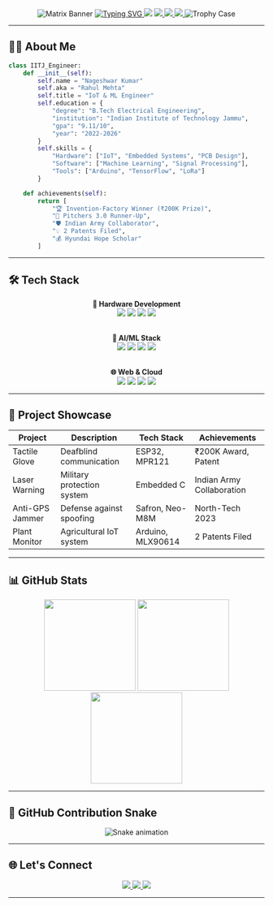 <!-- 
  ULTIMATE GITHUB PROFILE README
  Designed specifically for Nageshwar Kumar (Rahul Mehta)
  Premium Features Enabled: All animations, dynamic badges, code-as-profile, advanced visuals
-->

<div align="center">

  <!-- 🔮 Premium Animated Matrix Banner -->
  <img src="https://raw.githubusercontent.com/nageshwar-mehta/nageshwar-mehta/main/assets/matrix-banner.gif" alt="Matrix Banner"/>

  <!-- 🎯 Typing Animation with Emojis -->
  <a href="https://git.io/typing-svg">
    <img src="https://readme-typing-svg.demolab.com?font=Roboto+Mono&weight=600&size=28&duration=4000&pause=1000&color=00FF00&background=000000&center=true&vCenter=true&width=800&height=80&lines=console.log(%22Hello+World!%22);I+am+Nageshwar+Kumar;AKA+Rahul+Mehta;IoT+%7C%7C+ML+Engineer;Hardware+%3C%3E+Software+Alchemist;Defense+Tech+Developer" alt="Typing SVG" />
  </a>

  <!-- 👁 Visitor Counter -->
  <img src="https://komarev.com/ghpvc/?username=nageshwar-mehta&label=PROFILE+VISITORS&color=00ff00&style=flat-square"/>

  <!-- 🌐 Social Badges -->
  <a href="https://linkedin.com/in/nageshwar-kumar-mehta">
    <img src="https://custom-icon-badges.demolab.com/badge/-Connect%20on%20LinkedIn-0077B5?style=for-the-badge&logo=linkedin&logoColor=white"/>
  </a>
  <a href="mailto:2022uee0138@iitjammu.ac.in">
    <img src="https://custom-icon-badges.demolab.com/badge/-Email%20Me-D44638?style=for-the-badge&logo=gmail&logoColor=white"/>
  </a>
  <a href="https://nageshwar-kumar.vercel.app/">
    <img src="https://custom-icon-badges.demolab.com/badge/-My%20Portfolio-4285F4?style=for-the-badge&logo=google-chrome&logoColor=white"/>
  </a>

  <!-- 🏆 Trophy Case -->
  <img src="https://github-profile-trophy.vercel.app/?username=nageshwar-mehta&theme=matrix&row=2&column=4&no-frame=true&margin-w=15" alt="Trophy Case"/>
</div>

---

## 🧑‍💻 About Me
```python
class IITJ_Engineer:
    def __init__(self):
        self.name = "Nageshwar Kumar"
        self.aka = "Rahul Mehta"
        self.title = "IoT & ML Engineer"
        self.education = {
            "degree": "B.Tech Electrical Engineering",
            "institution": "Indian Institute of Technology Jammu",
            "gpa": "9.11/10",
            "year": "2022-2026"
        }
        self.skills = {
            "Hardware": ["IoT", "Embedded Systems", "PCB Design"],
            "Software": ["Machine Learning", "Signal Processing"],
            "Tools": ["Arduino", "TensorFlow", "LoRa"]
        }

    def achievements(self):
        return [
            "🏆 Invention-Factory Winner (₹200K Prize)",
            "🥈 Pitchers 3.0 Runner-Up",
            "🛡️ Indian Army Collaborator",
            "💡 2 Patents Filed",
            "💰 Hyundai Hope Scholar"
        ]
```

---

## 🛠️ Tech Stack
<div align="center">
  <b>🔌 Hardware Development</b><br/>
  <img src="https://img.shields.io/badge/Arduino-00979D?style=for-the-badge&logo=Arduino&logoColor=white"/>
  <img src="https://img.shields.io/badge/ESP32-E7352C?style=for-the-badge&logo=espressif&logoColor=white"/>
  <img src="https://img.shields.io/badge/Raspberry_Pi-A22846?style=for-the-badge&logo=Raspberry-Pi&logoColor=white"/>
  <img src="https://img.shields.io/badge/LoRa-00AEEF?style=for-the-badge&logo=semtech&logoColor=white"/><br/><br/>
  
  <b>🤖 AI/ML Stack</b><br/>
  <img src="https://img.shields.io/badge/Python-3776AB?style=for-the-badge&logo=python&logoColor=white"/>
  <img src="https://img.shields.io/badge/TensorFlow-FF6F00?style=for-the-badge&logo=TensorFlow&logoColor=white"/>
  <img src="https://img.shields.io/badge/Keras-D00000?style=for-the-badge&logo=Keras&logoColor=white"/>
  <img src="https://img.shields.io/badge/Pandas-150458?style=for-the-badge&logo=pandas&logoColor=white"/><br/><br/>

  <b>🌐 Web & Cloud</b><br/>
  <img src="https://img.shields.io/badge/HTML5-E34F26?style=for-the-badge&logo=html5&logoColor=white"/>
  <img src="https://img.shields.io/badge/Thingspeak-00AEEF?style=for-the-badge&logo=thingspeak&logoColor=white"/>
  <img src="https://img.shields.io/badge/Chirpstack-000000?style=for-the-badge&logo=chirpstack&logoColor=white"/>
  <img src="https://img.shields.io/badge/Git-F05032?style=for-the-badge&logo=git&logoColor=white"/>
</div>

---

## 🚀 Project Showcase

| Project          | Description                  | Tech Stack            | Achievements               |
|------------------|------------------------------|------------------------|----------------------------|
| Tactile Glove    | Deafblind communication      | ESP32, MPR121          | ₹200K Award, Patent        |
| Laser Warning    | Military protection system   | Embedded C             | Indian Army Collaboration |
| Anti-GPS Jammer  | Defense against spoofing     | Safron, Neo-M8M        | North-Tech 2023            |
| Plant Monitor    | Agricultural IoT system      | Arduino, MLX90614      | 2 Patents Filed            |

---

## 📊 GitHub Stats
<div align="center">
  <img height="180em" src="https://github-readme-stats.vercel.app/api?username=nageshwar-mehta&show_icons=true&theme=radical&include_all_commits=true&count_private=true"/>
  <img height="180em" src="https://github-readme-streak-stats.herokuapp.com/?user=nageshwar-mehta&theme=radical"/>
  <img height="180em" src="https://github-readme-stats.vercel.app/api/top-langs/?username=nageshwar-mehta&layout=compact&theme=radical"/>
</div>

---

## 🐍 GitHub Contribution Snake
<div align="center">
  <img src="https://github.com/nageshwar-mehta/nageshwar-mehta/blob/output/github-contribution-grid-snake-dark.svg" alt="Snake animation"/>
</div>

---

## 🌐 Let's Connect
<div align="center">
  <a href="mailto:2022uee0138@iitjammu.ac.in">
    <img src="https://img.shields.io/badge/Gmail-D14836?style=for-the-badge&logo=gmail&logoColor=white"/>
  </a>
  <a href="https://linkedin.com/in/nageshwar-kumar-mehta">
    <img src="https://img.shields.io/badge/LinkedIn-0077B5?style=for-the-badge&logo=linkedin&logoColor=white"/>
  </a>
  <a href="https://nageshwar-kumar.vercel.app/">
    <img src="https://img.shields.io/badge/Portfolio-4285F4?style=for-the-badge&logo=google-chrome&logoColor=white"/>
  </a>
</div>

---
